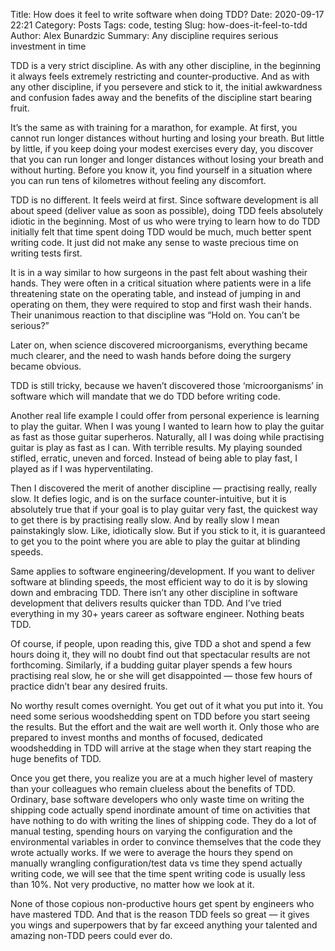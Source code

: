 Title: How does it feel to write software when doing TDD?
Date: 2020-09-17 22:21
Category: Posts
Tags: code, testing
Slug: how-does-it-feel-to-tdd
Author: Alex Bunardzic
Summary: Any discipline requires serious investment in time

TDD is a very strict discipline. As with any other discipline, in the beginning it always feels extremely restricting and counter-productive. And as with any other discipline, if you persevere and stick to it, the initial awkwardness and confusion fades away and the benefits of the discipline start bearing fruit.

It’s the same as with training for a marathon, for example. At first, you cannot run longer distances without hurting and losing your breath. But little by little, if you keep doing your modest exercises every day, you discover that you can run longer and longer distances without losing your breath and without hurting. Before you know it, you find yourself in a situation where you can run tens of kilometres without feeling any discomfort.

TDD is no different. It feels weird at first. Since software development is all about speed (deliver value as soon as possible), doing TDD feels absolutely idiotic in the beginning. Most of us who were trying to learn how to do TDD initially felt that time spent doing TDD would be much, much better spent writing code. It just did not make any sense to waste precious time on writing tests first.

It is in a way similar to how surgeons in the past felt about washing their hands. They were often in a critical situation where patients were in a life threatening state on the operating table, and instead of jumping in and operating on them, they were required to stop and first wash their hands. Their unanimous reaction to that discipline was “Hold on. You can’t be serious?”

Later on, when science discovered microorganisms, everything became much clearer, and the need to wash hands before doing the surgery became obvious.

TDD is still tricky, because we haven’t discovered those ‘microorganisms’ in software which will mandate that we do TDD before writing code.

Another real life example I could offer from personal experience is learning to play the guitar. When I was young I wanted to learn how to play the guitar as fast as those guitar superheros. Naturally, all I was doing while practising guitar is play as fast as I can. With terrible results. My playing sounded stifled, erratic, uneven and forced. Instead of being able to play fast, I played as if I was hyperventilating.

Then I discovered the merit of another discipline — practising really, really slow. It defies logic, and is on the surface counter-intuitive, but it is absolutely true that if your goal is to play guitar very fast, the quickest way to get there is by practising really slow. And by really slow I mean painstakingly slow. Like, idiotically slow. But if you stick to it, it is guaranteed to get you to the point where you are able to play the guitar at blinding speeds.

Same applies to software engineering/development. If you want to deliver software at blinding speeds, the most efficient way to do it is by slowing down and embracing TDD. There isn’t any other discipline in software development that delivers results quicker than TDD. And I’ve tried everything in my 30+ years career as software engineer. Nothing beats TDD.

Of course, if people, upon reading this, give TDD a shot and spend a few hours doing it, they will no doubt find out that spectacular results are not forthcoming. Similarly, if a budding guitar player spends a few hours practising real slow, he or she will get disappointed — those few hours of practice didn’t bear any desired fruits.

No worthy result comes overnight. You get out of it what you put into it. You need some serious woodshedding spent on TDD before you start seeing the results. But the effort and the wait are well worth it. Only those who are prepared to invest months and months of focused, dedicated woodshedding in TDD will arrive at the stage when they start reaping the huge benefits of TDD.

Once you get there, you realize you are at a much higher level of mastery than your colleagues who remain clueless about the benefits of TDD. Ordinary, base software developers who only waste time on writing the shipping code actually spend inordinate amount of time on activities that have nothing to do with writing the lines of shipping code. They do a lot of manual testing, spending hours on varying the configuration and the environmental variables in order to convince themselves that the code they wrote actually works. If we were to average the hours they spend on manually wrangling configuration/test data vs time they spend actually writing code, we will see that the time spent writing code is usually less than 10%. Not very productive, no matter how we look at it.

None of those copious non-productive hours get spent by engineers who have mastered TDD. And that is the reason TDD feels so great — it gives you wings and superpowers that by far exceed anything your talented and amazing non-TDD peers could ever do.
<br /><br />